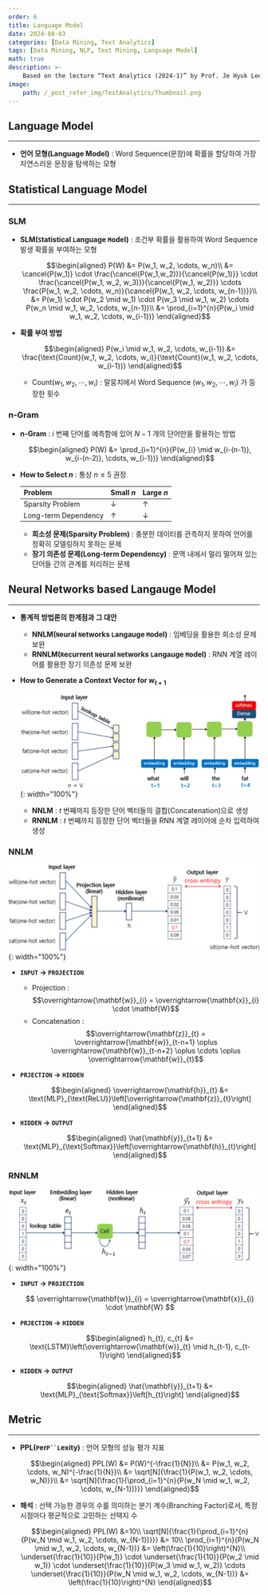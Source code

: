 ```yaml
---
order: 6
title: Language Model
date: 2024-08-03
categories: [Data Mining, Text Analytics]
tags: [Data Mining, NLP, Text Mining, Language Model]
math: true
description: >-
    Based on the lecture “Text Analytics (2024-1)” by Prof. Je Hyuk Lee, Dept. of Data Science, The Grad. School, Kookmin Univ.
image:
    path: /_post_refer_img/TextAnalytics/Thumbnail.png
---
```


## Language Model
-----

- **언어 모형(Language Model)** : Word Sequence(문장)에 확률을 할당하여 가장 자연스러운 문장을 탐색하는 모형

## Statistical Language Model
-----

### SLM

- **SLM(`S`tatistical `L`anguage `M`odel)** : 조건부 확률을 활용하여 Word Sequence 발생 확률을 부여하는 모형

    $$\begin{aligned}
    P(W)
    &= P(w_1, w_2, \cdots, w_n)\\
    &= \cancel{P(w_1)} \cdot \frac{\cancel{P(w_1,w_2)}}{\cancel{P(w_1)}} \cdot \frac{\cancel{P(w_1, w_2, w_3)}}{\cancel{P(w_1, w_2)}} \cdots \frac{P(w_1, w_2, \cdots, w_n)}{\cancel{P(w_1, w_2, \cdots, w_{n-1})}}\\
    &= P(w_1) \cdot P(w_2 \mid w_1) \cdot P(w_3 \mid w_1, w_2) \cdots P(w_n \mid w_1, w_2, \cdots, w_{n-1})\\
    &= \prod_{i=1}^{n}{P(w_i \mid w_1, w_2, \cdots, w_{i-1})}
    \end{aligned}$$

- **확률 부여 방법**

    $$\begin{aligned}
    P(w_i \mid w_1, w_2, \cdots, w_{i-1})
    &= \frac{\text{Count}(w_1, w_2, \cdots, w_i)}{\text{Count}(w_1, w_2, \cdots, w_{i-1})}
    \end{aligned}$$

    - $\text{Count}(w_1, w_2, \cdots, w_i)$ : 말뭉치에서 Word Sequence $(w_1, w_2, \cdots, w_i)$ 가 등장한 횟수

### n-Gram

- **n-Gram** : $i$ 번째 단어를 예측함에 있어 $N-1$ 개의 단어만을 활용하는 방법

    $$\begin{aligned}
    P(W)
    &= \prod_{i=1}^{n}{P(w_{i} \mid w_{i-(n-1)}, w_{i-(n-2)}, \cdots, w_{i-1})}
    \end{aligned}$$

- **How to Select $n$** : 통상 $n \le 5$ 권장

    | Problem | Small $n$ | Large $n$ | 
    |---|---|---|
    | Sparsity Problem | $\downarrow$ | $\uparrow$ |
    | Long-term Dependency | $\uparrow$ | $\downarrow$ |

    - **희소성 문제(Sparsity Problem)** : 충분한 데이터를 관측하지 못하여 언어를 정확히 모델링하지 못하는 문제
    - **장기 의존성 문제(Long-term Dependency)** : 문맥 내에서 멀리 떨어져 있는 단어들 간의 관계를 처리하는 문제

## Neural Networks based Langauge Model
-----

- **통계적 방법론의 한계점과 그 대안**
    - **NNLM(`N`eural `N`etworks `L`angauge `M`odel)** : 임베딩을 활용한 희소성 문제 보완
    - **RNNLM(`R`ecurrent `N`eural `N`etworks `L`angauge `M`odel)** : RNN 계열 레이어를 활용한 장기 의존성 문제 보완

- **How to Generate a Context Vector for $w_{t+1}$**

    ![03](/_post_refer_img/TextAnalytics/06-03.png){: width="100%"}

    - **NNLM** : $t$ 번째까지 등장한 단어 벡터들의 결합(Concatenation)으로 생성
    - **RNNLM** : $t$ 번째까지 등장한 단어 벡터들을 RNN 계열 레이어에 순차 입력하여 생성

### NNLM

![01](/_post_refer_img/TextAnalytics/06-01.png){: width="100%"}

- **`INPUT` → `PROJECTION`**
    - Projection : $$\overrightarrow{\mathbf{w}}_{i} = \overrightarrow{\mathbf{x}}_{i} \cdot \mathbf{W}$$
    - Concatenation : $$\overrightarrow{\mathbf{z}}_{t} = \overrightarrow{\mathbf{w}}_{t-n+1} \oplus \overrightarrow{\mathbf{w}}_{t-n+2} \oplus \cdots \oplus \overrightarrow{\mathbf{w}}_{t}$$

- **`PRJECTION` → `HIDDEN`**

    $$\begin{aligned}
    \overrightarrow{\mathbf{h}}_{t}
    &= \text{MLP}_{\text{ReLU}}\left[\overrightarrow{\mathbf{z}}_{t}\right]
    \end{aligned}$$

- **`HIDDEN` → `OUTPUT`**

    $$\begin{aligned}
    \hat{\mathbf{y}}_{t+1}
    &= \text{MLP}_{\text{Softmax}}\left[\overrightarrow{\mathbf{h}}_{t}\right]
    \end{aligned}$$

### RNNLM

![02](/_post_refer_img/TextAnalytics/06-02.png){: width="100%"}

- **`INPUT` → `PROJECTION`**

    $$
    \overrightarrow{\mathbf{w}}_{i}
    = \overrightarrow{\mathbf{x}}_{i} \cdot \mathbf{W}
    $$

- **`PRJECTION` → `HIDDEN`**

    $$\begin{aligned}
    h_{t}, c_{t}
    &= \text{LSTM}\left(\overrightarrow{\mathbf{w}}_{t} \mid h_{t-1}, c_{t-1}\right)
    \end{aligned}$$

- **`HIDDEN` → `OUTPUT`**

    $$\begin{aligned}
    \hat{\mathbf{y}}_{t+1}
    &= \text{MLP}_{\text{Softmax}}\left[h_{t}\right]
    \end{aligned}$$

## Metric
-----

- **PPL(`P`er`P``L`exity)** : 언어 모형의 성능 평가 지표

    $$\begin{aligned}
    PPL(W)
    &= P(W)^{-\frac{1}{N}}\\
    &= P(w_1, w_2, \cdots, w_N)^{-\frac{1}{N}}\\
    &= \sqrt[N]{\frac{1}{P(w_1, w_2, \cdots, w_N)}}\\
    &= \sqrt[N]{\frac{1}{\prod_{i=1}^{n}{P(w_N \mid w_1, w_2, \cdots, w_{N-1})}}}
    \end{aligned}$$

- **해석** : 선택 가능한 경우의 수를 의미하는 분기 계수(Branching Factor)로서, 특정 시점마다 평균적으로 고민하는 선택지 수

    $$\begin{aligned}
    PPL(W)
    &=10\\
    \sqrt[N]{\frac{1}{\prod_{i=1}^{n}{P(w_N \mid w_1, w_2, \cdots, w_{N-1})}}}
    &= 10\\
    \prod_{i=1}^{n}{P(w_N \mid w_1, w_2, \cdots, w_{N-1})}
    &= \left(\frac{1}{10}\right)^{N}\\
    \underset{\frac{1}{10}}{P(w_1)} \cdot \underset{\frac{1}{10}}{P(w_2 \mid w_1)} \cdot \underset{\frac{1}{10}}{P(w_3 \mid w_1, w_2)} \cdots \underset{\frac{1}{10}}{P(w_N \mid w_1, w_2, \cdots, w_{N-1})}
    &= \left(\frac{1}{10}\right)^{N}
    \end{aligned}$$
